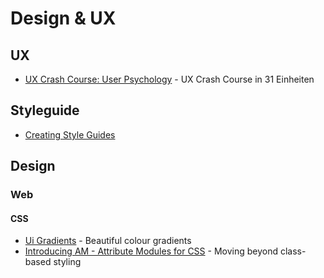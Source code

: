# Design & UX

## UX

* [UX Crash Course: User Psychology](http://thehipperelement.com/post/87574750438/ux-crash-course-user-psychology) - UX Crash Course in 31 Einheiten

## Styleguide

* [Creating Style Guides](http://alistapart.com/article/creating-style-guides)

## Design

### Web

#### CSS

* [Ui Gradients](http://uigradients.com/) - Beautiful colour gradients
* [Introducing AM - Attribute Modules for CSS](http://glenmaddern.com/articles/introducing-am-css) - Moving beyond class-based styling
